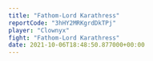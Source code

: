 ```yaml
---
title: "Fathom-Lord Karathress"
reportCode: "3hHY2MRKgrdDkTPj"
player: "Clownyx"
fight: "Fathom-Lord Karathress"
date: 2021-10-06T18:48:50.877000+00:00
---
```

